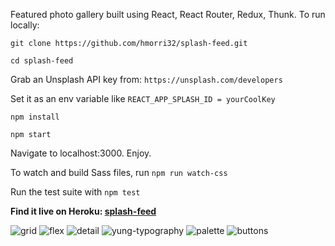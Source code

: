 Featured photo gallery built using React, React Router, Redux, Thunk.
To run locally:

`git clone https://github.com/hmorri32/splash-feed.git`

`cd splash-feed`

Grab an Unsplash API key from: `https://unsplash.com/developers`

Set it as an env variable like `REACT_APP_SPLASH_ID = yourCoolKey`

`npm install`

`npm start`

Navigate to localhost:3000. Enjoy.

To watch and build Sass files, run `npm run watch-css`

Run the test suite with `npm test`

**Find it live on Heroku: [splash-feed](https://splash-feed.herokuapp.com/)**

![grid](https://screenshotscdn.firefoxusercontent.com/images/24cdec1d-a767-413b-8ba7-251b453b8c72.jpg)
![flex](https://screenshotscdn.firefoxusercontent.com/images/e0f97a63-3d93-49e9-9d86-a982e4c7559f.png)
![detail](https://screenshotscdn.firefoxusercontent.com/images/972e5e22-1c79-4446-b07f-2ae50abc1b19.jpg)
![yung-typography](https://screenshotscdn.firefoxusercontent.com/images/d58408c0-5709-482e-8439-5bc39e43b554.png)
![palette](https://screenshotscdn.firefoxusercontent.com/images/3fb3c73d-6317-4039-be1f-46170a949a08.png)
![buttons](https://screenshotscdn.firefoxusercontent.com/images/2c2e5c3b-2e83-41b3-9f90-c28336b605b0.png)
